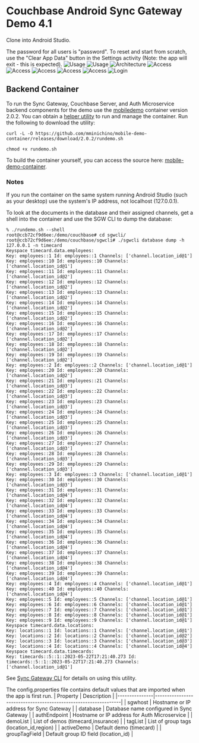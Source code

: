 # Couchbase Android Sync Gateway Demo 4.1

Clone into Android Studio.

The password for all users is "password". To reset and start from scratch, use the "Clear App Data" button in the Settings activity (Note: the app will exit - this is expected).
![Usage](doc/usage-1.jpg)
![Usage](doc/usage-2.jpg)
![Architecture](doc/architecture-1.jpg)
![Access](doc/access-1.jpg)
![Access](doc/access-2.jpg)
![Access](doc/access-3.jpg)
![Access](doc/access-4.jpg)
![Access](doc/access-5.jpg)
![Login](doc/login-1.jpg)

## Backend Container

To run the Sync Gateway, Couchbase Server, and Auth Microservice backend components for the demo use the [mobiledemo](https://hub.docker.com/r/mminichino/mobiledemo) container version 2.0.2.
You can obtain a [helper utility](https://github.com/mminichino/mobile-demo-container/releases/download/2.0.4/rundemo.sh) to run and manage the container.
Run the following to download the utility:
```
curl -L -O https://github.com/mminichino/mobile-demo-container/releases/download/2.0.2/rundemo.sh
```
```
chmod +x rundemo.sh
```
To build the container yourself, you can access the source here: [mobile-demo-container](https://github.com/mminichino/mobile-demo-container).

### Notes
If you run the container on the same system running Android Studio (such as your desktop) use the system's IP address, not localhost (127.0.0.1).

To look at the documents in the database and their assigned channels, get a shell into the container and use the SGW CLI to dump the database:

```
% ./rundemo.sh --shell
root@ccb72cf9d6ee:/demo/couchbase# cd sgwcli/
root@ccb72cf9d6ee:/demo/couchbase/sgwcli# ./sgwcli database dump -h 127.0.0.1 -n timecard
Keyspace timecard.data.employees:
Key: employees::1 Id: employees::1 Channels: ['channel.location_id@1']
Key: employees::10 Id: employees::10 Channels: ['channel.location_id@1']
Key: employees::11 Id: employees::11 Channels: ['channel.location_id@2']
Key: employees::12 Id: employees::12 Channels: ['channel.location_id@2']
Key: employees::13 Id: employees::13 Channels: ['channel.location_id@2']
Key: employees::14 Id: employees::14 Channels: ['channel.location_id@2']
Key: employees::15 Id: employees::15 Channels: ['channel.location_id@2']
Key: employees::16 Id: employees::16 Channels: ['channel.location_id@2']
Key: employees::17 Id: employees::17 Channels: ['channel.location_id@2']
Key: employees::18 Id: employees::18 Channels: ['channel.location_id@2']
Key: employees::19 Id: employees::19 Channels: ['channel.location_id@2']
Key: employees::2 Id: employees::2 Channels: ['channel.location_id@1']
Key: employees::20 Id: employees::20 Channels: ['channel.location_id@2']
Key: employees::21 Id: employees::21 Channels: ['channel.location_id@3']
Key: employees::22 Id: employees::22 Channels: ['channel.location_id@3']
Key: employees::23 Id: employees::23 Channels: ['channel.location_id@3']
Key: employees::24 Id: employees::24 Channels: ['channel.location_id@3']
Key: employees::25 Id: employees::25 Channels: ['channel.location_id@3']
Key: employees::26 Id: employees::26 Channels: ['channel.location_id@3']
Key: employees::27 Id: employees::27 Channels: ['channel.location_id@3']
Key: employees::28 Id: employees::28 Channels: ['channel.location_id@3']
Key: employees::29 Id: employees::29 Channels: ['channel.location_id@3']
Key: employees::3 Id: employees::3 Channels: ['channel.location_id@1']
Key: employees::30 Id: employees::30 Channels: ['channel.location_id@3']
Key: employees::31 Id: employees::31 Channels: ['channel.location_id@4']
Key: employees::32 Id: employees::32 Channels: ['channel.location_id@4']
Key: employees::33 Id: employees::33 Channels: ['channel.location_id@4']
Key: employees::34 Id: employees::34 Channels: ['channel.location_id@4']
Key: employees::35 Id: employees::35 Channels: ['channel.location_id@4']
Key: employees::36 Id: employees::36 Channels: ['channel.location_id@4']
Key: employees::37 Id: employees::37 Channels: ['channel.location_id@4']
Key: employees::38 Id: employees::38 Channels: ['channel.location_id@4']
Key: employees::39 Id: employees::39 Channels: ['channel.location_id@4']
Key: employees::4 Id: employees::4 Channels: ['channel.location_id@1']
Key: employees::40 Id: employees::40 Channels: ['channel.location_id@4']
Key: employees::5 Id: employees::5 Channels: ['channel.location_id@1']
Key: employees::6 Id: employees::6 Channels: ['channel.location_id@1']
Key: employees::7 Id: employees::7 Channels: ['channel.location_id@1']
Key: employees::8 Id: employees::8 Channels: ['channel.location_id@1']
Key: employees::9 Id: employees::9 Channels: ['channel.location_id@1']
Keyspace timecard.data.locations:
Key: locations::1 Id: locations::1 Channels: ['channel.location_id@1']
Key: locations::2 Id: locations::2 Channels: ['channel.location_id@2']
Key: locations::3 Id: locations::3 Channels: ['channel.location_id@3']
Key: locations::4 Id: locations::4 Channels: ['channel.location_id@4']
Keyspace timecard.data.timecards:
Key: timecards::5::1::2023-05-22T17:21:40.273 Id: timecards::5::1::2023-05-22T17:21:40.273 Channels: ['channel.location_id@1']
```

See [Sync Gateway CLI](https://github.com/mminichino/sgwcli) for details on using this utility.

The config.properties file contains default values that are imported when the app is first run.
| Property      | Description                                                    |
|---------------|----------------------------------------------------------------|
| sgwhost       | Hostname or IP address for Sync Gateway                        |
| database      | Database name configured in Sync Gateway                       |
| authEndpoint  | Hostname or IP address for Auth Microservice                   |
| demoList      | List of demos (timecard,insurance)                             |
| tagList       | List of group tags (location_id,region)                        |
| activeDemo    | Default demo (timecard)                                        |
| groupTagField | Default group ID field (location_id)                           |
